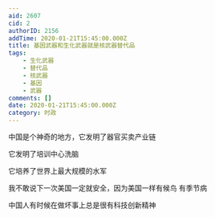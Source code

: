 ```yaml
---
aid: 2607
cid: 2
authorID: 2156
addTime: 2020-01-21T15:45:00.000Z
title: 基因武器和生化武器就是核武器替代品
tags:
    - 生化武器
    - 替代品
    - 核武器
    - 基因
    - 武器
comments: []
date: 2020-01-21T15:45:00.000Z
category: 时政
---
```


中国是个神奇的地方，它发明了器官买卖产业链

它发明了培训中心洗脑

它培养了世界上最大规模的水军

我不敢说下一次美国一定就安全，因为美国一样有候鸟 有季节病

中国人有时候在做坏事上总是很有科技创新精神
